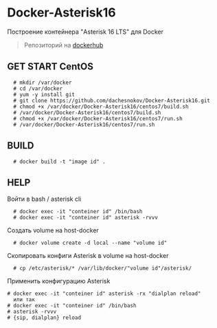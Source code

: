 Docker-Asterisk16
=================

Построение контейнера "Asterisk 16 LTS" для Docker

> Репозиторий на [dockerhub](https://hub.docker.com/u/dachesnokov)

GET START CentOS
----------------

      # mkdir /var/docker
      # cd /var/docker
      # yum -y install git
      # git clone https://github.com/dachesnokov/Docker-Asterisk16.git
      # chmod +x /var/docker/Docker-Asterisk16/centos7/build.sh
      # /var/docker/Docker-Asterisk16/centos7/build.sh
      # chmod +x /var/docker/Docker-Asterisk16/centos7/run.sh
      # /var/docker/Docker-Asterisk16/centos7/run.sh


BUILD
----

      # docker build -t "image id" .

HELP
----

Войти в bash / asterisk cli

      # docker exec -it "conteiner id" /bin/bash
      # docker exec -it "conteiner id" asterisk -rvvv

Создать volume на host-docker

      # docker volume create -d local --name "volume id"

Скопировать конфиги Asterisk в volume на host-docker

      # cp /etc/asterisk/* /var/lib/docker/"volume id"/asterisk/

Применить конфигурацию Asterisk

    # docker exec -it "conteiner id" asterisk -rx "dialplan reload"
      или так
    # docker exec -it "conteiner id" /bin/bash
    # asterisk -rvvv
    # {sip, dialplan} reload
